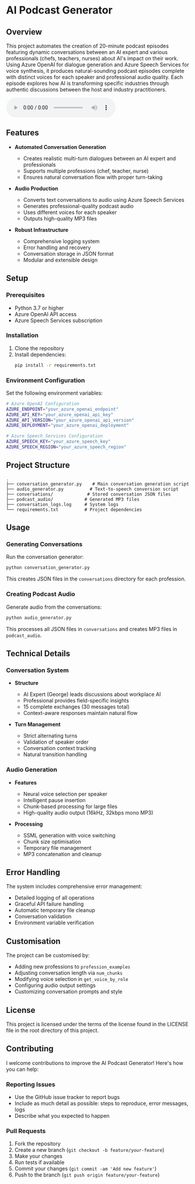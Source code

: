 # AI Podcast Generator

## Overview

This project automates the creation of 20-minute podcast episodes featuring dynamic conversations between an AI expert and various professionals (chefs, teachers, nurses) about AI's impact on their work. Using Azure OpenAI for dialogue generation and Azure Speech Services for voice synthesis, it produces natural-sounding podcast episodes complete with distinct voices for each speaker and professional audio quality. Each episode explores how AI is transforming specific industries through authentic discussions between the host and industry practitioners.

<audio controls>
  <source src="podcast_audio/podcast_nurse_20250210_145400.mp3" type="audio/mp3">
  Your browser does not support the audio element.
</audio>

## Features

* **Automated Conversation Generation**
  * Creates realistic multi-turn dialogues between an AI expert and professionals
  * Supports multiple professions (chef, teacher, nurse)
  * Ensures natural conversation flow with proper turn-taking

* **Audio Production**
  * Converts text conversations to audio using Azure Speech Services
  * Generates professional-quality podcast audio
  * Uses different voices for each speaker
  * Outputs high-quality MP3 files

* **Robust Infrastructure**
  * Comprehensive logging system
  * Error handling and recovery
  * Conversation storage in JSON format
  * Modular and extensible design

## Setup

### Prerequisites

* Python 3.7 or higher
* Azure OpenAI API access
* Azure Speech Services subscription

### Installation

1. Clone the repository
2. Install dependencies:
   ```bash
   pip install -r requirements.txt
   ```

### Environment Configuration

Set the following environment variables:

```bash
# Azure OpenAI Configuration
AZURE_ENDPOINT="your_azure_openai_endpoint"
AZURE_API_KEY="your_azure_openai_api_key"
AZURE_API_VERSION="your_azure_openai_api_version"
AZURE_DEPLOYMENT="your_azure_openai_deployment"

# Azure Speech Services Configuration
AZURE_SPEECH_KEY="your_azure_speech_key"
AZURE_SPEECH_REGION="your_azure_speech_region"
```

## Project Structure

```
.
├── conversation_generator.py    # Main conversation generation script
├── audio_generator.py          # Text-to-speech conversion script
├── conversations/             # Stored conversation JSON files
├── podcast_audio/            # Generated MP3 files
├── conversation_logs.log     # System logs
└── requirements.txt          # Project dependencies
```

## Usage

### Generating Conversations

Run the conversation generator:

```bash
python conversation_generator.py
```

This creates JSON files in the `conversations` directory for each profession.

### Creating Podcast Audio

Generate audio from the conversations:

```bash
python audio_generator.py
```

This processes all JSON files in `conversations` and creates MP3 files in `podcast_audio`.

## Technical Details

### Conversation System

* **Structure**
  * AI Expert (George) leads discussions about workplace AI
  * Professional provides field-specific insights
  * 15 complete exchanges (30 messages total)
  * Context-aware responses maintain natural flow

* **Turn Management**
  * Strict alternating turns
  * Validation of speaker order
  * Conversation context tracking
  * Natural transition handling

### Audio Generation

* **Features**
  * Neural voice selection per speaker
  * Intelligent pause insertion
  * Chunk-based processing for large files
  * High-quality audio output (16kHz, 32kbps mono MP3)

* **Processing**
  * SSML generation with voice switching
  * Chunk size optimisation
  * Temporary file management
  * MP3 concatenation and cleanup

## Error Handling

The system includes comprehensive error management:

* Detailed logging of all operations
* Graceful API failure handling
* Automatic temporary file cleanup
* Conversation validation
* Environment variable verification

## Customisation

The project can be customised by:

* Adding new professions to `profession_examples`
* Adjusting conversation length via `num_chunks`
* Modifying voice selection in `get_voice_by_role`
* Configuring audio output settings
* Customizing conversation prompts and style

## License

This project is licensed under the terms of the license found in the LICENSE file in the root directory of this project.

## Contributing

I welcome contributions to improve the AI Podcast Generator! Here's how you can help:

### Reporting Issues
* Use the GitHub issue tracker to report bugs
* Include as much detail as possible: steps to reproduce, error messages, logs
* Describe what you expected to happen

### Pull Requests
1. Fork the repository
2. Create a new branch (`git checkout -b feature/your-feature`)
3. Make your changes
4. Run tests if available
5. Commit your changes (`git commit -am 'Add new feature'`)
6. Push to the branch (`git push origin feature/your-feature`)

